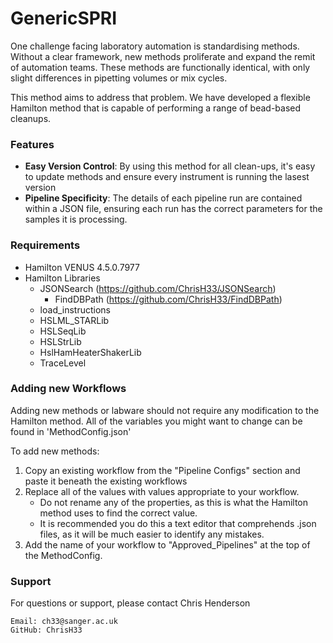 # GenericSPRI
One challenge facing laboratory automation is standardising methods. Without a clear framework, new methods proliferate and expand the remit of automation teams. These methods are functionally identical, with only slight differences in pipetting volumes or mix cycles. 

This method aims to address that problem. We have developed a flexible Hamilton method that is capable of performing a range of bead-based cleanups.

### Features
- **Easy Version Control**: By using this method for all clean-ups, it's easy to update methods and ensure every instrument is running the lasest version
- **Pipeline Specificity**: The details of each pipeline run are contained within a JSON file, ensuring each run has the correct parameters for the samples it is processing.

### Requirements
- Hamilton VENUS 4.5.0.7977
- Hamilton Libraries
    - JSONSearch (https://github.com/ChrisH33/JSONSearch)
        - FindDBPath (https://github.com/ChrisH33/FindDBPath)
    - load_instructions
    - HSLML_STARLib
    - HSLSeqLib
    - HSLStrLib
    - HslHamHeaterShakerLib
    - TraceLevel

### Adding new Workflows
Adding new methods or labware should not require any modification to the Hamilton method. All of the variables you might want to change can be found in 'MethodConfig.json'

To add new methods:
1. Copy an existing workflow from the "Pipeline Configs" section and paste it beneath the existing workflows
2. Replace all of the  values with values appropriate to your workflow.
    - Do not rename any of the properties, as this is what the Hamilton method uses to find the correct value.
    - It is recommended you do this a text editor that comprehends .json files, as it will be much easier to identify any mistakes.
5. Add the name of your workflow to "Approved_Pipelines" at the top of the MethodConfig.


### Support
For questions or support, please contact Chris Henderson

    Email: ch33@sanger.ac.uk
    GitHub: ChrisH33
